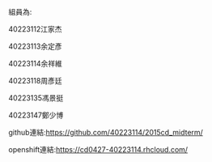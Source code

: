 組員為:

40223112江家杰

40223113余定彥

40223114余祥維

40223118周彥廷

40223135馮景挺

40223147鄭少博

github連結:https://github.com/40223114/2015cd_midterm/

openshift連結:https://cd0427-40223114.rhcloud.com/
